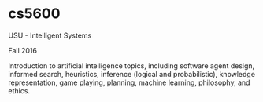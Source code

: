 # cs5600
USU - Intelligent Systems

Fall 2016

Introduction to artificial intelligence topics, including software agent design, informed search, heuristics, inference (logical and probabilistic), knowledge representation, game playing, planning, machine learning, philosophy, and ethics.
